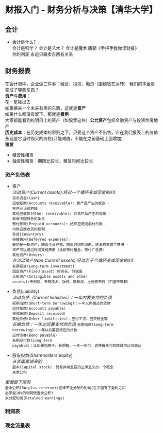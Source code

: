 # 财报入门 - 财务分析与决策【清华大学】

## 会计
* 会计是什么?  
会计是科学？ 会计是艺术？ 会计是魔术  唐朝《手把手教你读财报》  
你的利润 永远只跟卖东西有关系  

## 财务报表  
在会计眼中，企业做三件事：经营、投资、融资（围绕钱在运转）
我们的本金是变成了哪些东西？  
**资产**与**费用**：  
花一笔钱出去  
如果换来一个未来有用的东西，这就是**资产**  
如果什么都没有留下，那就是**费用**  
大家都能看到的明目上的资产（如股票这些）**公允资产**包括金融资产与投资性房地产    
**历史成本**：在历史成本的原则之下，只要这个资产不出售，它在我们报表上的价值永远是它当时购买的价格(只能减值，不能在之前基础上面增加)      
**租赁**  
* 经营性租赁  
* 融资性租赁：期限比较长，租赁时间比较长
### 资产负债表  
* 资产  
*流动资产(Current assets):经过一个循环变成现金的XX*    
<code>货币资金(Cash)</code>  
<code>应收账款(Accounts receivable): 卖产品产生的收账 - 客户应该给的钱</code>  
<code>其他应收款(Other receivable): 非卖产品产生的收账 - 具有中国特色的条目</code>   
<code>预付账款(Prepaid accounts): 给供应商提前付的款 - 向供应商收货的权利</code>  
<code>存货(Inventory)</code>  
<code>待摊费用(Deferred expenses): 最初是一批资产，随着企业经营，随着时间的流逝，逐渐的变成了费用 - 资产可以通过时间变成费用（比如预付租金，预付广告费）</code>  
<code>其他资产(Others)</code>  
*非流动资产(Non Current assets):经过若干个循环变成现金的XX*  
<code>长期投资(Long-term investment)</code>  
<code>固定资产(Fixed asset):时间长，价值高</code>  
<code>无形资产(Intangible assets and other assets):专利权、专有技术、版权、商标权、土地使用权（中国特殊有）</code>   

* 负债(Liability)  
*流动负债（Current liabilities）：一年内要支付的负债*  
<code>短期借款(Short-term borrowing)：一年以内偿还的贷款</code>  
<code>应付账款(Accounts payable)</code>  
<code>预收账款(Deposit received)</code>  
<code>其他负债(Other liabilities)：应付工资、应交税金等</code>  
*长期负债：一年之后要支付的负债*
<code>长期借款(Long-term borrowing)：一年以后需要偿还的贷款</code>  
<code>应付债券(Bond payable)</code>  
<code>长期应付款(Long term payable)：比如要租房子，长期租，一年一年付，这种每年付的款就可以叫做此</code>  
* 股东权益(Shareholders'equity)  
*从外面拿进来的*  
<code>股本(Capital stock)：具有非常重要的法律意义的一个概念</code>  
<code>资本公积</code>  

*里面留下来的*    
<code>盈余公积(Surplus reserve):法律不让分配的利润(在中国有了盈利之后 必须留10%的利润做盈余公积)</code>  
<code>未分配利润(Retalned earnings)</code>  

### 利润表  

### 现金流量表  

